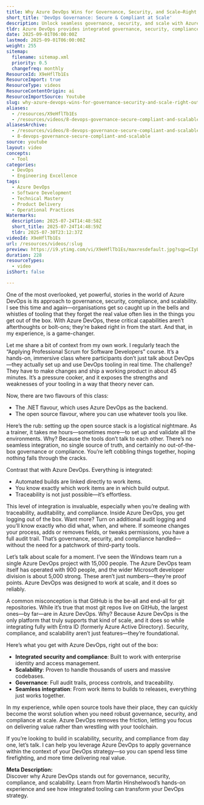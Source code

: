 ```yaml
---
title: Why Azure DevOps Wins for Governance, Security, and Scale—Right Out of the Box
short_title: 'DevOps Governance: Secure & Compliant at Scale'
description: Unlock seamless governance, security, and scale with Azure DevOps—integrated tooling that lets you deliver value, not just manage complexity.
tldr: Azure DevOps provides integrated governance, security, compliance, and scalability out of the box, eliminating the need for complex tool setups and manual integration. Its seamless traceability, audit trails, and ability to handle thousands of users make it ideal for large-scale, secure software development. Development managers should consider Azure DevOps to reduce operational friction and focus on delivering value rather than managing disparate tools.
date: 2025-09-01T06:00:00Z
lastmod: 2025-09-01T06:00:00Z
weight: 255
sitemap:
  filename: sitemap.xml
  priority: 0.5
  changefreq: monthly
ResourceId: X9eHflTb1Es
ResourceImport: true
ResourceType: videos
ResourceContentOrigin: ai
ResourceImportSource: Youtube
slug: why-azure-devops-wins-for-governance-security-and-scale-right-out-of-the-box
aliases:
  - /resources/X9eHflTb1Es
  - /resources/videos/8-devops-governance-secure-compliant-and-scalable
aliasesArchive:
  - /resources/videos/8-devops-governance-secure-compliant-and-scalable
  - 8-devops-governance-secure-compliant-and-scalable
source: youtube
layout: video
concepts:
  - Tool
categories:
  - DevOps
  - Engineering Excellence
tags:
  - Azure DevOps
  - Software Development
  - Technical Mastery
  - Product Delivery
  - Operational Practices
Watermarks:
  description: 2025-07-24T14:48:58Z
  short_title: 2025-07-24T14:48:59Z
  tldr: 2025-07-30T23:12:37Z
videoId: X9eHflTb1Es
url: /resources/videos/:slug
preview: https://i9.ytimg.com/vi/X9eHflTb1Es/maxresdefault.jpg?sqp=CIyL2sMG&rs=AOn4CLBA5BlXmnA6HN8yMMEBDx9K_CkqKQ
duration: 228
resourceTypes:
  - video
isShort: false

---
```

One of the most overlooked, yet powerful, stories in the world of Azure DevOps is its approach to governance, security, compliance, and scalability. I see this time and again—organisations get so caught up in the bells and whistles of tooling that they forget the real value often lies in the things you get out of the box. With Azure DevOps, these critical capabilities aren’t afterthoughts or bolt-ons; they’re baked right in from the start. And that, in my experience, is a game-changer.

Let me share a bit of context from my own work. I regularly teach the “Applying Professional Scrum for Software Developers” course. It’s a hands-on, immersive class where participants don’t just talk about DevOps—they actually set up and use DevOps tooling in real time. The challenge? They have to make changes and ship a working product in about 45 minutes. It’s a pressure cooker, and it exposes the strengths and weaknesses of your tooling in a way that theory never can.

Now, there are two flavours of this class:

- The .NET flavour, which uses Azure DevOps as the backend.
- The open source flavour, where you can use whatever tools you like.

Here’s the rub: setting up the open source stack is a logistical nightmare. As a trainer, it takes me hours—sometimes more—to set up and validate all the environments. Why? Because the tools don’t talk to each other. There’s no seamless integration, no single source of truth, and certainly no out-of-the-box governance or compliance. You’re left cobbling things together, hoping nothing falls through the cracks.

Contrast that with Azure DevOps. Everything is integrated:

- Automated builds are linked directly to work items.
- You know exactly which work items are in which build output.
- Traceability is not just possible—it’s effortless.

This level of integration is invaluable, especially when you’re dealing with traceability, auditability, and compliance. Inside Azure DevOps, you get logging out of the box. Want more? Turn on additional audit logging and you’ll know exactly who did what, when, and where. If someone changes your process, adds or removes fields, or tweaks permissions, you have a full audit trail. That’s governance, security, and compliance handled—without the need for a patchwork of third-party tools.

Let’s talk about scale for a moment. I’ve seen the Windows team run a single Azure DevOps project with 15,000 people. The Azure DevOps team itself has operated with 900 people, and the wider Microsoft developer division is about 5,000 strong. These aren’t just numbers—they’re proof points. Azure DevOps was designed to work at scale, and it does so reliably.

A common misconception is that GitHub is the be-all and end-all for git repositories. While it’s true that most git repos live on GitHub, the largest ones—by far—are in Azure DevOps. Why? Because Azure DevOps is the only platform that truly supports that kind of scale, and it does so while integrating fully with Entra ID (formerly Azure Active Directory). Security, compliance, and scalability aren’t just features—they’re foundational.

Here’s what you get with Azure DevOps, right out of the box:

- **Integrated security and compliance**: Built to work with enterprise identity and access management.
- **Scalability**: Proven to handle thousands of users and massive codebases.
- **Governance**: Full audit trails, process controls, and traceability.
- **Seamless integration**: From work items to builds to releases, everything just works together.

In my experience, while open source tools have their place, they can quickly become the worst solution when you need robust governance, security, and compliance at scale. Azure DevOps removes the friction, letting you focus on delivering value rather than wrestling with your toolchain.

If you’re looking to build in scalability, security, and compliance from day one, let’s talk. I can help you leverage Azure DevOps to apply governance within the context of your DevOps strategy—so you can spend less time firefighting, and more time delivering real value.

**Meta Description:**  
Discover why Azure DevOps stands out for governance, security, compliance, and scalability. Learn from Martin Hinshelwood’s hands-on experience and see how integrated tooling can transform your DevOps strategy.
